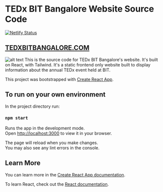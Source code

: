 # TEDx BIT Bangalore Website Source Code

[![Netlify Status](https://api.netlify.com/api/v1/badges/26028302-102b-43b4-a3ac-b6797200f2a8/deploy-status)](https://app.netlify.com/sites/tedxbitbangalore/deploys)

## [TEDXBITBANGALORE.COM](https://tedxbitbangalore.com)
![alt text](https://github.com/EffDuBois/Resources/blob/main/Images/Screenshot%202023-10-19%20042653.png?raw=true)
This is the source code for TEDx BIT Bangalore's website. It's built on React, with Tailwind. It's a static frontend only website built to display information about the annual TEDx event held at BIT.

This project was bootstrapped with [Create React App](https://github.com/facebook/create-react-app).

## To run on your own environment 

In the project directory run:

### `npm start`

Runs the app in the development mode.\
Open [http://localhost:3000](http://localhost:3000) to view it in your browser.

The page will reload when you make changes.\
You may also see any lint errors in the console.

## Learn More

You can learn more in the [Create React App documentation](https://facebook.github.io/create-react-app/docs/getting-started).

To learn React, check out the [React documentation](https://reactjs.org/).
